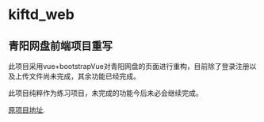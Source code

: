 # kiftd_web

## 青阳网盘前端项目重写
此项目采用vue+bootstrapVue对青阳网盘的页面进行重构，目前除了登录注册以及上传文件尚未完成，其余功能已经完成。

此项目纯粹作为练习项目，未完成的功能今后未必会继续完成。

[原项目地址](https://github.com/KOHGYLW/kiftd-source#%E6%AC%A2%E8%BF%8E%E8%AE%BF%E9%97%AEkiftd%E6%BA%90%E4%BB%A3%E7%A0%81%E8%B5%84%E6%BA%90%E5%BA%93).
